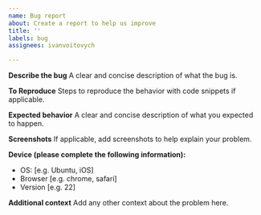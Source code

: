 ```yaml
---
name: Bug report
about: Create a report to help us improve
title: ''
labels: bug
assignees: ivanvoitovych

---
```


**Describe the bug**
A clear and concise description of what the bug is.

**To Reproduce**
Steps to reproduce the behavior with code snippets if applicable.

**Expected behavior**
A clear and concise description of what you expected to happen.

**Screenshots**
If applicable, add screenshots to help explain your problem.

**Device (please complete the following information):**
 - OS: [e.g. Ubuntu, iOS]
 - Browser [e.g. chrome, safari]
 - Version [e.g. 22]

**Additional context**
Add any other context about the problem here.
